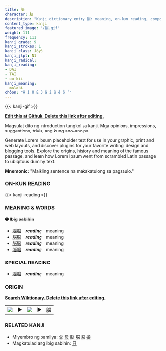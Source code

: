 ```yaml
---
title: 脳
character: 脳
description: "Kanji dictionary entry 脳: meaning, on-kun reading, compounds, origin, related kanji"
content_type: kanji
featured_image: "/脳.gif"
weight: 111
frequency: 111
kanji_grade: 9
kanji_strokes: 1
kanji_class: Jōyō
kanji_jlpt: N1
kanji_radical: 
kanji_reading: 
- DAI
- TAI
- oo-kii
kanji_meaning:
- malaki
chōon: "Ā Ī Ū Ē Ō ā ī ū ē ō ’"
---
```

[//]: # (Don't edit the line below. Kanji animated GIF code is automatically generated.)
{{< kanji-gif >}}

[//]: # (Edit below this line.)

**[Edit this at Github. Delete this link after editing.](https://github.com/tim0g/tim/tree/main/content/kanji/脳/index.md)**

Magsulat dito ng introduction tungkol sa kanji. Mga opinions, impressions, suggestions, trivia, ang kung ano-ano pa.

Generate Lorem Ipsum placeholder text for use in your graphic, print and web layouts, and discover plugins for your favorite writing, design and blogging tools. Explore the origins, history and meaning of the famous passage, and learn how Lorem Ipsum went from scrambled Latin passage to ubiqitous dummy text.
 
**Mnemonic:** "Maikling sentence na makakatulong sa pagsaulo."

### ON-KUN READING

[//]: # (Don't edit the line below. ON-KUN READING code is automatically generated.)
{{< kanji-reading >}}

### MEANING & WORDS

#### ➊ **Ibig sabihin**
  - [脳](../脳)[脳](../脳)　***reading***　meaning
  - [脳](../脳)[脳](../脳)　***reading***　meaning
  - [脳](../脳)[脳](../脳)　***reading***　meaning
  - [脳](../脳)[脳](../脳)　***reading***　meaning

### SPECIAL READING
  - [脳](../脳)[脳](../脳)　***reading***　meaning

### ORIGIN

**[Search Wiktionary. Delete this link after editing.](https://wiktionary.org/wiki/脳)**
<table class="kanji-table"><tr><td>
<img src="60px-脳-bronze.svg.png">
</td><td>▶</td><td>
<img src="60px-脳-oracle.svg.png">
</td><td>▶</td>
<td class="kanji-origin">脳</td>
</tr></table>

### RELATED KANJI
- Miyembro ng pamilya: [父](../父) [母](../母) [脳](../脳) [脳](../脳) [脳](../脳) [娘](../娘)
- Magkatulad ang ibig sabihin: [日](../日)
